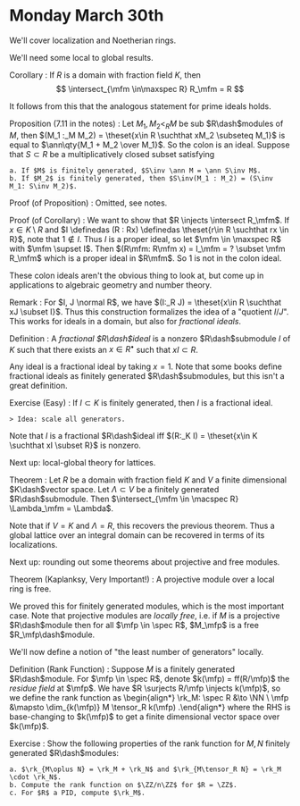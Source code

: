 # Monday March 30th

We'll cover localization and Noetherian rings.

We'll need some local to global results.

Corollary
: If $R$ is a domain with fraction field $K$, then
    $$
    \intersect_{\mfm \in\maxspec R} R_\mfm = R
    $$

It follows from this that the analogous statement for prime ideals holds.

Proposition (7.11 in the notes)
:   Let $M_1, M_2 <_R M$ be sub $R\dash$modules of $M$, then $(M_1 :_M M_2) = \theset{x\in R \suchthat xM_2 \subseteq M_1}$ is equal to $\ann\qty{M_1 + M_2 \over M_1}$.
    So the colon is an ideal.
    Suppose that $S \subset R$ be a multiplicatively closed subset satisfying

    a. If $M$ is finitely generated, $S\inv \ann M = \ann S\inv M$.
    b. If $M_2$ is finitely generated, then $S\inv(M_1 : M_2) = (S\inv M_1: S\inv M_2)$.

Proof (of Proposition)
: Omitted, see notes.

Proof (of Corollary)
:   We want to show that $R \injects \intersect R_\mfm$.
    If $x\in K \setminus R$ and $I \definedas (R : Rx) \definedas \theset{r\in R \suchthat rx \in R}$, note that $1\not\in I$.
    Thus $I$ is a proper ideal, so let $\mfm \in \maxspec R$ with $\mfm \supset I$.
    Then $(R\mfm: R\mfm x) = I_\mfm = ? \subset \mfm R_\mfm$ which is a proper ideal in $R\mfm$.
    So $1$ is not in the colon ideal.

These colon ideals aren't the obvious thing to look at, but come up in applications to algebraic geometry and number theory.

Remark
:   For $I, J \normal R$, we have $(I:_R J) = \theset{x\in R \suchthat xJ \subset I}$.
    Thus this construction formalizes the idea of a "quotient $I/J$".
    This works for ideals in a domain, but also for *fractional ideals*.

Definition
: A *fractional $R\dash$ideal* is a nonzero $R\dash$submodule $I$ of $K$ such that there exists an $x\in R^\bullet$ such that $xI \subset R$.

Any ideal is a fractional ideal by taking $x=1$.
Note that some books define fractional ideals as finitely generated $R\dash$submodules, but this isn't a great definition.


Exercise (Easy)
:   If $I \subset K$ is finitely generated, then $I$ is a fractional ideal.

    > Idea: scale all generators.

Note that $I$ is a fractional $R\dash$ideal iff $(R:_K I) = \theset{x\in K \suchthat xI \subset R}$ is nonzero.


Next up: local-global theory for lattices.

Theorem
:   Let $R$ be a domain with fraction field $K$ and $V$ a finite dimensional $K\dash$vector space.
    Let $\Lambda \subset V$ be a finitely generated $R\dash$submodule.
    Then $\intersect_{\mfm \in \macspec R} \Lambda_\mfm = \Lambda$.

Note that if $V=K$ and $\Lambda = R$, this recovers the previous theorem.
Thus a global lattice over an integral domain can be recovered in terms of its localizations.

Next up: rounding out some theorems about projective and free modules.

Theorem (Kaplanksy, Very Important!)
: A projective module over a local ring  is free.


We proved this for finitely generated modules, which is the most important case.
Note that projective modules are *locally free*, i.e. if $M$ is a projective $R\dash$module then for all $\mfp \in \spec R$, $M_\mfp$ is a free $R_\mfp\dash$module.

We'll now define a notion of "the least number of generators" locally.

Definition (Rank Function)
:   Suppose $M$ is a finitely generated $R\dash$module.
    For $\mfp \in \spec R$, denote $k(\mfp) = ff(R/\mfp)$ the *residue field* at $\mfp$.
    We have $R \surjects R/\mfp \injects k(\mfp)$, so we define the rank function as
    \begin{align*}
    \rk_M: \spec R &\to \NN \\
    \mfp &\mapsto \dim_{k(\mfp)} M \tensor_R k(\mfp)
    .\end{align*}
    where the RHS is base-changing to $k(\mfp)$ to get a finite dimensional vector space over $k(\mfp)$.

Exercise
:   Show the following properties of the rank function for $M, N$ finitely generated $R\dash$modules:

    a. $\rk_{M\oplus N} = \rk_M + \rk_N$ and $\rk_{M\tensor_R N} = \rk_M \cdot \rk_N$.
    b. Compute the rank function on $\ZZ/n\ZZ$ for $R = \ZZ$.
    c. For $R$ a PID, compute $\rk_M$.

